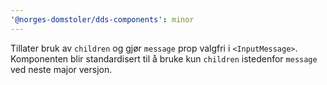 ```yaml
---
'@norges-domstoler/dds-components': minor
---
```


Tillater bruk av `children` og gjør `message` prop valgfri i `<InputMessage>`. Komponenten blir standardisert til å bruke kun `children` istedenfor `message` ved neste major versjon.
